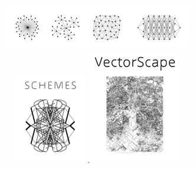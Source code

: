 <div align="center">
  <a href="https://nanotheatre.github.io/">
    <img src="networks-evolution-2.svg">
  </a>
</div>
<div align="center">
  <a href="https://github.com/nanotheatre/Schemes">
    <img src="Schemes-3.svg" width="40%">
  </a>
  <a href="https://github.com/nanotheatre/VectorScapes">
    <img src="VectorScape-1.svg" width="50%">
  </a>
</div>



